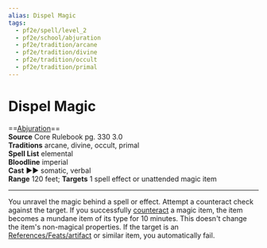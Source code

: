 ```yaml
---
alias: Dispel Magic
tags:
  - pf2e/spell/level_2
  - pf2e/school/abjuration
  - pf2e/tradition/arcane
  - pf2e/tradition/divine
  - pf2e/tradition/occult
  - pf2e/tradition/primal
---
```


# Dispel Magic

==[Abjuration](../../../Traits/Abjuration.md)==  
__Source__ Core Rulebook pg. 330 3.0  
**Traditions** arcane, divine, occult, primal  
**Spell List** elemental  
**Bloodline** imperial  
**Cast** ►► somatic, verbal  
**Range** 120 feet; **Targets** 1 spell effect or unattended magic item

---

You unravel the magic behind a spell or effect. Attempt a counteract check against the target. If you successfully [counteract](../../../Rules/Counteracting.md) a magic item, the item becomes a mundane item of its type for 10 minutes. This doesn't change the item's non-magical properties. If the target is an [References/Feats/artifact](References/Feats/artifact) or similar item, you automatically fail.
